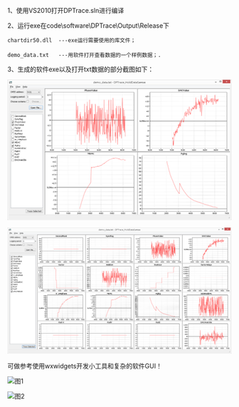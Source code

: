 1、使用VS2010打开DPTrace.sln进行编译

2、运行exe在code\software\DPTrace\Output\Release下

	chartdir50.dll 	---exe运行需要使用的库文件；

	demo_data.txt	---用软件打开查看数据的一个样例数据；.


3、生成的软件exe以及打开txt数据的部分截图如下：

![image-1.png](./image-1.png)

![image-2.png](./image-2.png)



可做参考使用wxwidgets开发小工具和复杂的软件GUI！





![图1](https://gitcode.net/baowxz/wxWidgets_opentxt/-/blob/677e88d6ad29e05a9d21dc1b16344cbb2e08aca6/image-1.png)

![图2](https://gitcode.net/baowxz/wxWidgets_opentxt/-/blob/677e88d6ad29e05a9d21dc1b16344cbb2e08aca6/image-2.png)

